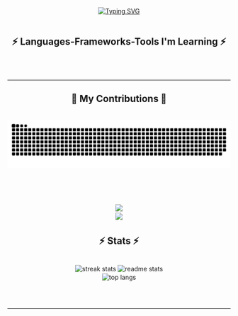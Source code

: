 <div align="center">
<a href="https://git.io/typing-svg"><img src="https://readme-typing-svg.herokuapp.com?font=Fira+Code&pause=1000&color=F7CC22&center=true&width=435&lines=Hi++there%2C+;I'm+Victor+Martinez" alt="Typing SVG" /></a>
</div>
<br/>

<h2 align="center">⚡ Languages-Frameworks-Tools I'm Learning ⚡</h2>
<br/>



<br/>
<hr/>


<div align="center">
  <h2>🐍 My Contributions 🐍</h2>
  <br>
  <img alt="snake eating my contributions" src="https://raw.githubusercontent.com/salesp07/salesp07/output/github-contribution-grid-snake.svg" />
  
  <br/><br/><br/>
</div>

<div align="center">
    <img src="https://skillicons.dev/icons?i=html,css,vscode,github,git" />
    <br/>
    <img src="https://skillicons.dev/icons?i=python,javascript,typescript,mongodb,java,mysql" /><br>
</div>


<h2 align="center">⚡ Stats ⚡</h2>
<br>
<div align=center>
  <img width=390 src="https://streak-stats.demolab.com/?user=vaikkko&count_private=true&theme=react&border_radius=10" alt="streak stats"/>
  <img width=390 src="https://github-readme-stats.vercel.app/api?username=vaikkko&count_private=true&show_icons=true&theme=react&rank_icon=github&border_radius=10" alt="readme stats" />
  <br/>
  <img width
=325 align="center" src="https://github-readme-stats.vercel.app/api/top-langs/?username=vaikkko&hide=HTML&langs_count=8&layout=compact&theme=react&border_radius=10&size_weight=0.5&count_weight=0.5&exclude_repo=github-readme-stats" alt="top langs" />
</div>

<br/><br/>
<hr/>


<!--
**vaikkko/vaikkko** is a ✨ _special_ ✨ repository because its `README.md` (this file) appears on your GitHub profile.

Here are some ideas to get you started:

- 🔭 I’m currently working on ...
- 🌱 I’m currently learning ...
- 👯 I’m looking to collaborate on ...
- 🤔 I’m looking for help with ...
- 💬 Ask me about ...
- 📫 How to reach me: ...
- 😄 Pronouns: ...
- ⚡ Fun fact: ...
-->
